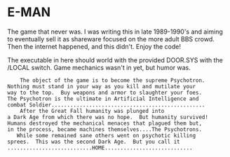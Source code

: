 E-MAN
=======

The game that never was.  I was writing this in late 1989-1990's and aiming to eventually sell it as shareware
focused on the more adult BBS crowd.  Then the internet happened, and this didn't.  Enjoy the code!

The executable in here should world with the provided DOOR.SYS with the /LOCAL switch.  Game mechanics
wasn't in yet, but humor was.

```
    The object of the game is to become the supreme Psychotron.
Nothing must stand in your way as you kill and mutilate your
way to the top.  Buy weapons and armor to slaughter your foes.
The Psychotron is the ultimate in Artificial Intelligence and
combat Soldier.................................................
    After the Great Fall humanity was plunged into
a Dark Age from which there was no hope.  But humanity survived!
Humans destroyed the mechanical menaces that plagued them but,
in the process, became machines themselves....The Psychotrons.
   While some remained sane others went on psychotic killing
sprees.  This was the second Dark Age.  But you call it
...........................HOME............................
```
